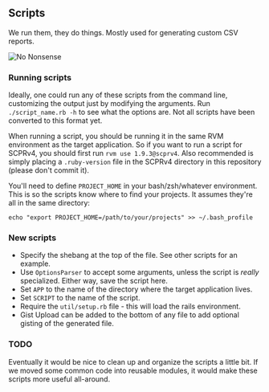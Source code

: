 ## Scripts

We run them, they do things. Mostly used for generating custom CSV reports.

![No Nonsense](http://i.imgur.com/eEuWKmy.gif "No Nonsense")


### Running scripts

Ideally, one could run any of these scripts from the command line, customizing
the output just by modifying the arguments. Run `./script_name.rb -h` to see
what the options are. Not all scripts have been converted to this format yet.

When running a script, you should be running it in the same RVM environment
as the target application. So if you want to run a script for SCPRv4, you should
first run `rvm use 1.9.3@scprv4`. Also recommended is simply placing a `.ruby-version`
file in the SCPRv4 directory in this repository (please don't commit it).

You'll need to define `PROJECT_HOME` in your bash/zsh/whatever environment.
This is so the scripts know where to find your projects. It assumes they're all
in the same directory:

```
echo "export PROJECT_HOME=/path/to/your/projects" >> ~/.bash_profile
```


### New scripts

* Specify the shebang at the top of the file. See other scripts for an example.
* Use `OptionsParser` to accept some arguments, unless the script is *really*
specialized. Either way, save the script here.
* Set `APP` to the name of the directory where the target application lives.
* Set `SCRIPT` to the name of the script.
* Require the `util/setup.rb` file - this will load the rails environment.
* Gist Upload can be added to the bottom of any file to add optional gisting of
the generated file.


### TODO
Eventually it would be nice to clean up and organize the scripts a little bit.
If we moved some common code into reusable modules, it would make these scripts
more useful all-around.
